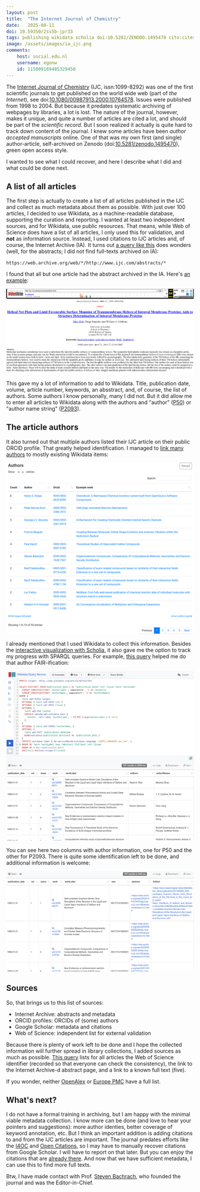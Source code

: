 ```yaml
---
layout: post
title:  "The Internet Journal of Chemistry"
date:   2025-08-11
doi: 10.59350/2ss5b-jpr33
tags: publishing wikidata scholia doi:10.5281/ZENODO.1495470 cito:citesAsEvidence:10.1080/00987913.2000.10764578
image: /assets/images/ia_ijc.png
comments:
    host: social.edu.nl
    username: egonw
    id: 115009169485329450
---
```


The [Internet Journal of Chemistry](https://scholia.toolforge.org/topic/Q27211732) (IJC, issn:1099-8292) was one of the first scientific journals to get
published on the world wide web (part of *the Internet*), see doi:[10.1080/00987913.2000.10764578](https://doi.org/10.1080/00987913.2000.10764578).
Issues were published from 1998 to 2004. But because it predates
systematic archiving of webpages by libraries, a lot is lost. The nature of the journal, however, makes it unique, and quite
a number of articles are cited a lot, and should be part of the *scientific record*.
But I soon realized it actually is quite hard to track down content of the journal. I knew some articles have been
*author accepted manuscripts* online. One of that was my own first (and single) author-article, self-archived on
Zenodo (doi:[10.5281/zenodo.1495470](https://doi.org/10.5281/zenodo.1495470)), green open access style.

I wanted to see what I could recover, and here I describe what I did and what could be done next.

## A list of all articles

The first step is actually to create a list of all articles published in the IJC and collect as much metadata about
them as possible. With just over 100 articles, I decided to use Wikidata, as a machine-readable database, supporting the curation and reporting. I wanted at least
two independent sources, and for Wikidata, use public resources. That means, while Web of Science does have a list of
all articles, I only used this for validation, and **not** as information source. Instead, I used citations to IJC
articles and, of course, the Internet Archive (IA). It turns out [a query like this](https://web.archive.org/web/*/http://www.ijc.com/abstracts/*)
does wonders (well, for the abstracts; I did not find full-texts archived on IA):

```
https://web.archive.org/web/*/http://www.ijc.com/abstracts/*
```

I found that all but one article had the abstract archived in the IA. Here's [an example](https://web.archive.org/web/20000925050415/http://www.ijc.com/abstracts/abstract2n8.html):

![](/assets/images/ia_ijc_abstract.png)

This gave my a lot of information to add to Wikidata. Title, publication date, volume, article number, keywords, an absstract,
and, of course, the list of authors. Some authors I know personally, many I did not. But it did allow me to enter all
articles to Wikidata along with the authors and "author" ([P50](https://www.wikidata.org/wiki/Property:P50)) or
"author name string" ([P2093](https://www.wikidata.org/wiki/Property:P2093)).

## The article authors

It also turned out that multiple authors listed their IJC article on their public ORCID profile.
That greatly helped identification. I managed to [link many authors](https://w.wiki/Ezda) to mostly existing Wikidata items:

![](/assets/images/ijc_authors.png)

I already mentioned that I used Wikidata to collect this information. Besides the [interactive visualization with Scholia](https://scholia.toolforge.org/venue/Q27211732),
it also gave me the option to track my progress with SPARQL queries. For example, [this query](https://w.wiki/Ezdf) helped
me do that author FAIR-ification:

![](/assets/images/ijc_sparql1.png)

You can see here two columns with author information, one for P50 and the other for P2093. There is quite some
identification left to be done, and additional information is welcome:

![](/assets/images/ijc_sparql2.png)

## Sources

So, that brings us to this list of sources:

* Internet Archive: abstracts and metadata
* ORCID profiles: ORCIDs of (some) authors
* Google Scholar: metadata and citations
* Web of Science: independent list for external validation

Because there is plenty of work left to be done and I hope the collected information will further spread
in library collections, I added sources as much as possible. [This query](https://w.wiki/Em9i) lists for all
articles the Web of Science identifier (recorded so that everyone can check the consistency), the link
to the Internet Archive-d abstract page, and a link to a known full text (five).

If you wonder, neither [OpenAlex](https://openalex.org/works?page=1&filter=primary_location.source.id:s32147083)
or [Europe PMC](https://europepmc.org/search?query=JOURNAL%3A%28%22Internet%20Journal%20of%20Chemistry%22%29) have a full list.

## What's next?

I do not have a formal training in archiving, but I am happy with the minimal viable metadata collection.
I know more can be done (and love to hear your pointers and suggestions): more author identies,
better coverage of keyword annotation, etc. But I think an important addition is adding citations
to and from the IJC articles are important. The journal predates efforts like the [I4OC](https://i4oc.org/) and
[Open Citations](https://opencitations.net/), so I may have to manually recover citations from Google Scholar.
I will have to report on that later. But you can enjoy the citations that are
[already there](https://scholia.toolforge.org/venue/Q27211732#Citations). And now that we have sufficient metadata,
I can use this to find more full texts.

Btw, I have made contact with Prof. [Steven Bachrach](https://scholia.toolforge.org/author/Q28420106),
who founded the journal and was the Editor-in-Chief.
